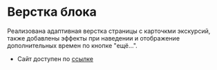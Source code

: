 # Верстка блока

Реализована адаптивная верстка страницы с карточкми экскурсий, также добавлены эффекты при наведении и отображение дополнительных времен по кнопке "ещё...".

* Сайт доступен по [ссылке](https://nevatrip-test.vercel.app/)

